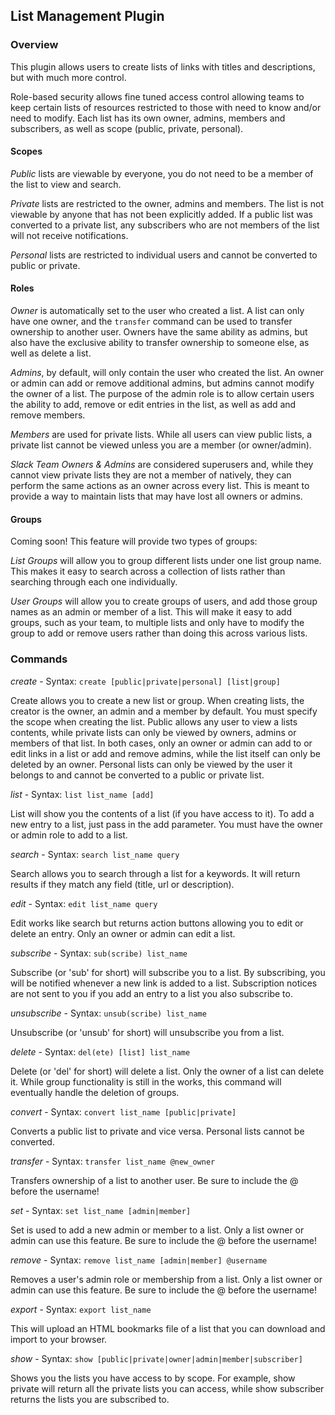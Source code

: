 ## List Management Plugin

### Overview
This plugin allows users to create lists of links with titles and descriptions, but with much more control. 

Role-based security allows fine tuned access control allowing teams to keep certain lists of resources restricted to those with need to know and/or need to modify. Each list has its own owner, admins, members and subscribers, as well as scope (public, private, personal).

#### Scopes
*Public* lists are viewable by everyone, you do not need to be a member of the list to view and search.

*Private* lists are restricted to the owner, admins and members. The list is not viewable by anyone that has not been explicitly added. If a public list was converted to a private list, any subscribers who are not members of the list will not receive notifications.

*Personal* lists are restricted to individual users and cannot be converted to public or private.

#### Roles
*Owner* is automatically set to the user who created a list. A list can only have one owner, and the `transfer` command can be used to transfer ownership to another user. Owners have the same ability as admins, but also have the exclusive ability to transfer ownership to someone else, as well as delete a list.

*Admins*, by default, will only contain the user who created the list. An owner or admin can add or remove additional admins, but admins cannot modify the owner of a list. The purpose of the admin role is to allow certain users the ability to add, remove or edit entries in the list, as well as add and remove members.

*Members* are used for private lists. While all users can view public lists, a private list cannot be viewed unless you are a member (or owner/admin). 

*Slack Team Owners & Admins* are considered superusers and, while they cannot view private lists they are not a member of natively, they can perform the same actions as an owner across every list. This is meant to provide a way to maintain lists that may have lost all owners or admins.

#### Groups
Coming soon! This feature will provide two types of groups:

*List Groups* will allow you to group different lists under one list group name. This makes it easy to search across a collection of lists rather than searching through each one individually.

*User Groups* will allow you to create groups of users, and add those group names as an admin or member of a list. This will make it easy to add groups, such as your team, to multiple lists and only have to modify the group to add or remove users rather than doing this across various lists.

### Commands
*create* - Syntax: `create [public|private|personal] [list|group]`

Create allows you to create a new list or group. When creating lists, the creator is the owner, an admin and a member by default. You must specify the scope when creating the list. Public allows any user to view a lists contents, while private lists can only be viewed by owners, admins or members of that list. In both cases, only an owner or admin can add to or edit links in a list or add and remove admins, while the list itself can only be deleted by an owner. Personal lists can only be viewed by the user it belongs to and cannot be converted to a public or private list.

*list* - Syntax: `list list_name [add]`

List will show you the contents of a list (if you have access to it). To add a new entry to a list, just pass in the add parameter. You must have the owner or admin role to add to a list.

*search* - Syntax: `search list_name query`

Search allows you to search through a list for a keywords. It will return results if they match any field (title, url or description).

*edit* - Syntax: `edit list_name query`

Edit works like search but returns action buttons allowing you to edit or delete an entry. Only an owner or admin can edit a list.

*subscribe* - Syntax: `sub(scribe) list_name`

Subscribe (or 'sub' for short) will subscribe you to a list. By subscribing, you will be notified whenever a new link is added to a list. Subscription notices are not sent to you if you add an entry to a list you also subscribe to.

*unsubscribe* - Syntax: `unsub(scribe) list_name`

Unsubscribe (or 'unsub' for short) will unsubscribe you from a list.

*delete* - Syntax: `del(ete) [list] list_name`

Delete (or 'del' for short) will delete a list. Only the owner of a list can delete it. While group functionality is still in the works, this command will eventually handle the deletion of groups.

*convert* - Syntax: `convert list_name [public|private]`

Converts a public list to private and vice versa. Personal lists cannot be converted.

*transfer* - Syntax: `transfer list_name @new_owner`

Transfers ownership of a list to another user. Be sure to include the @ before the username!

*set* - Syntax: `set list_name [admin|member]`

Set is used to add a new admin or member to a list. Only a list owner or admin can use this feature. Be sure to include the @ before the username!

*remove* - Syntax: `remove list_name [admin|member] @username`

Removes a user's admin role or membership from a list. Only a list owner or admin can use this feature. Be sure to include the @ before the username!

*export* - Syntax: `export list_name`

This will upload an HTML bookmarks file of a list that you can download and import to your browser.

*show* - Syntax: `show [public|private|owner|admin|member|subscriber]`

Shows you the lists you have access to by scope. For example, show private will return all the private lists you can access, while show subscriber returns the lists you are subscribed to.
